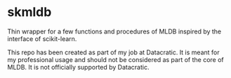 # skmldb
Thin wrapper for a few functions and procedures of MLDB inspired by the interface of scikit-learn.

This repo has been created as part of my job at Datacratic. 
It is meant for my professional usage and should not be considered as part of the core of MLDB. 
It is not officially supported by Datacratic.
